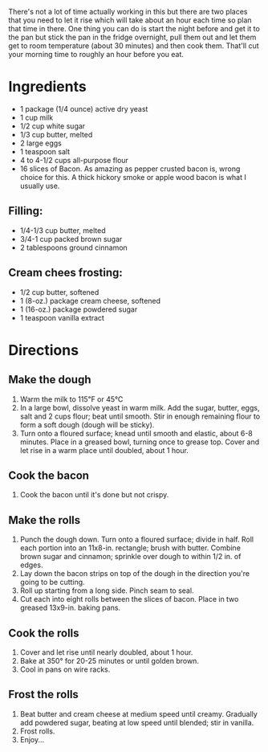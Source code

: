 There's not a lot of time actually working in this but there are two places that you need to let it rise which will take about an hour each time so plan that time in there. One thing you can do is start the night before and get it to the pan but stick the pan in the fridge overnight, pull them out and let them get to room temperature (about 30 minutes) and then cook them. That'll cut your morning time to roughly an hour before you eat.

# Ingredients
* 1 package (1/4 ounce) active dry yeast
* 1 cup milk
* 1/2 cup white sugar
* 1/3 cup butter, melted
* 2 large eggs
* 1 teaspoon salt
* 4 to 4-1/2 cups all-purpose flour
* 16 slices of Bacon. As amazing as pepper crusted bacon is, wrong choice for this. A thick hickory smoke or apple wood bacon is what I usually use. 

## Filling:
* 1/4-1/3 cup butter, melted
* 3/4-1 cup packed brown sugar
* 2 tablespoons ground cinnamon

## Cream chees frosting:
* 1/2 cup butter, softened
* 1 (8-oz.) package cream cheese, softened
* 1 (16-oz.) package powdered sugar
* 1 teaspoon vanilla extract

# Directions
## Make the dough
1. Warm the milk to 115℉ or 45℃	
2. In a large bowl, dissolve yeast in warm milk. Add the sugar, butter, eggs, salt and 2 cups flour; beat until smooth. Stir in enough remaining flour to form a soft dough (dough will be sticky).
3. Turn onto a floured surface; knead until smooth and elastic, about 6-8 minutes. Place in a greased bowl, turning once to grease top. Cover and let rise in a warm place until doubled, about 1 hour.

## Cook the bacon
1. Cook the bacon until it's done but not crispy. 

## Make the rolls
1. Punch the dough down. Turn onto a floured surface; divide in half. Roll each portion into an 11x8-in. rectangle; brush with butter. Combine brown sugar and cinnamon; sprinkle over dough to within 1/2 in. of edges. 
2. Lay down the bacon strips on top of the dough in the direction you're going to be cutting. 
3. Roll up starting from a long side. Pinch seam to seal.
4. Cut each into eight rolls between the slices of bacon. Place in two greased 13x9-in. baking pans. 

## Cook the rolls
1. Cover and let rise until nearly doubled, about 1 hour.
2. Bake at 350° for 20-25 minutes or until golden brown. 
3. Cool in pans on wire racks. 

## Frost the rolls
1. Beat butter and cream cheese at medium speed until creamy. Gradually add powdered sugar, beating at low speed until blended; stir in vanilla.
2. Frost rolls. 
3. Enjoy...

